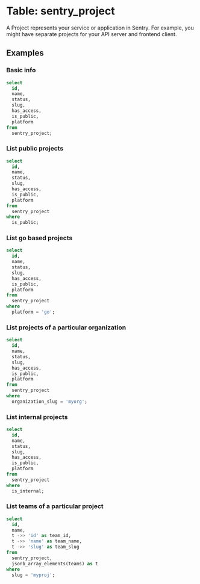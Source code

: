 # Table: sentry_project

A Project represents your service or application in Sentry. For example, you might have separate projects for your API server and frontend client.

## Examples

### Basic info

```sql
select
  id,
  name,
  status,
  slug,
  has_access,
  is_public,
  platform
from
  sentry_project;
```

### List public projects

```sql
select
  id,
  name,
  status,
  slug,
  has_access,
  is_public,
  platform
from
  sentry_project
where
  is_public;
```

### List go based projects

```sql
select
  id,
  name,
  status,
  slug,
  has_access,
  is_public,
  platform
from
  sentry_project
where
  platform = 'go';
```

### List projects of a particular organization

```sql
select
  id,
  name,
  status,
  slug,
  has_access,
  is_public,
  platform
from
  sentry_project
where
  organization_slug = 'myorg';
```

### List internal projects

```sql
select
  id,
  name,
  status,
  slug,
  has_access,
  is_public,
  platform
from
  sentry_project
where
  is_internal;
```

### List teams of a particular project

```sql
select
  id,
  name,
  t ->> 'id' as team_id,
  t ->> 'name' as team_name,
  t ->> 'slug' as team_slug
from
  sentry_project,
  jsonb_array_elements(teams) as t
where
  slug = 'myproj';
```
